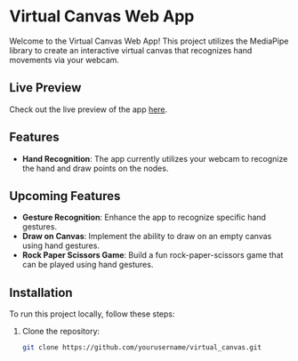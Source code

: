 # Virtual Canvas Web App

Welcome to the Virtual Canvas Web App! This project utilizes the MediaPipe library to create an interactive virtual canvas that recognizes hand movements via your webcam.

## Live Preview

Check out the live preview of the app [here](https://calebjoshua.me/virtual_canvas/).

## Features

- **Hand Recognition**: The app currently utilizes your webcam to recognize the hand and draw points on the nodes.

## Upcoming Features

- **Gesture Recognition**: Enhance the app to recognize specific hand gestures.
- **Draw on Canvas**: Implement the ability to draw on an empty canvas using hand gestures.
- **Rock Paper Scissors Game**: Build a fun rock-paper-scissors game that can be played using hand gestures.

## Installation

To run this project locally, follow these steps:

1. Clone the repository:
   ```sh
   git clone https://github.com/yourusername/virtual_canvas.git
   ```
